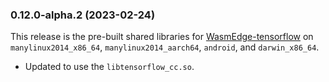 ### 0.12.0-alpha.2 (2023-02-24)

This release is the pre-built shared libraries for [WasmEdge-tensorflow](https://github.com/second-state/WasmEdge-tensorflow) on `manylinux2014_x86_64`, `manylinux2014_aarch64`, `android`, and `darwin_x86_64`.

* Updated to use the `libtensorflow_cc.so`.
